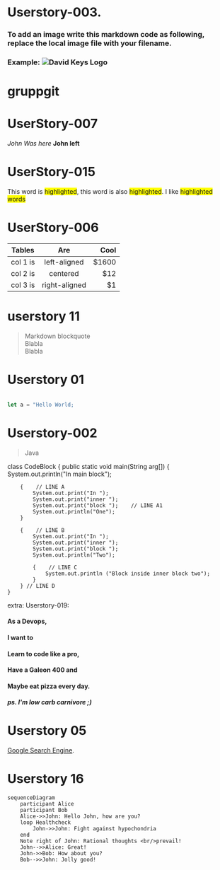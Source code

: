 



# Userstory-003.
### To add an image write this markdown code as following, replace the local image file with your filename.
### Example: ![David Keys Logo](DavidKeysLarge.jpg)
###



# gruppgit


# UserStory-007

*John Was here*
**John left**

# UserStory-015  

<div>


This word is <span style="background-color:yellow">highlighted</span>, this word is also <span style="background-color:yellow">highlighted</span>. I like <span style="background-color:yellow">highlighted words</span>


</div>


# UserStory-006  


| Tables   |      Are      |  Cool |
|----------|:-------------:|------:|
| col 1 is |  left-aligned | $1600 |
| col 2 is |    centered   |   $12 |
| col 3 is | right-aligned |    $1 |


# userstory 11
   > Markdown blockquote  
   > Blabla  
   > Blabla  


# Userstory 01

```js

let a = "Hello World;

```

# Userstory-002

>Java

class CodeBlock
{
    public static void main(String arg[])
    {
        System.out.println("In main block");
        
        {    // LINE A
            System.out.print("In ");
            System.out.print("inner ");
            System.out.print("block ");    // LINE A1
            System.out.println("One");
        }
        
        {    // LINE B
            System.out.print("In ");
            System.out.print("inner ");
            System.out.print("block ");
            System.out.println("Two");
        
            {    // LINE C
                System.out.println ("Block inside inner block two");
            }
        } // LINE D    
    }





extra: 
Userstory-019:
#### As a Devops,
#### I want to
#### Learn to code like a pro,
#### Have a Galeon 400 and
#### Maybe eat pizza every day.
##### ps. I'm low carb carnivore ;) 


# Userstory 05

[Google Search Engine](https://www.google.se/).

# Userstory 16
``` mermaid
sequenceDiagram
    participant Alice
    participant Bob
    Alice->>John: Hello John, how are you?
    loop Healthcheck
        John->>John: Fight against hypochondria
    end
    Note right of John: Rational thoughts <br/>prevail!
    John-->>Alice: Great!
    John->>Bob: How about you?
    Bob-->>John: Jolly good!
```



    
    
    

 
   
